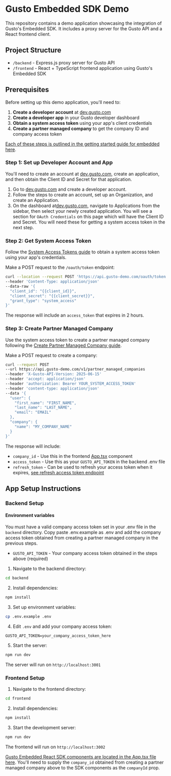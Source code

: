 # Gusto Embedded SDK Demo

This repository contains a demo application showcasing the integration of Gusto's Embedded SDK. It includes a proxy server for the Gusto API and a React frontend client.

## Project Structure

- `/backend` - Express.js proxy server for Gusto API
- `/frontend` - React + TypeScript frontend application using Gusto's Embedded SDK

## Prerequisites

Before setting up this demo application, you'll need to:

1. **Create a developer account** at [dev.gusto.com](https://dev.gusto.com)
2. **Create a developer app** in your Gusto developer dashboard
3. **Obtain a system access token** using your app's client credentials
4. **Create a partner managed company** to get the company ID and company access token

[Each of these steps is outlined in the getting started guide for embedded here](https://docs.gusto.com/embedded-payroll/docs/getting-started).

### Step 1: Set up Developer Account and App

You'll need to create an account at [dev.gusto.com](https://dev.gusto.com), create an application, and then obtain the Client ID and Secret for that application.

1. Go to [dev.gusto.com](https://dev.gusto.com/accounts/sign_up) and create a developer account.
2. Follow the steps to create an account, set up an Organization, and create an Application.
3. On the dashboard at[dev.gusto.com](https://dev.gusto.com), navigate to Applications from the sidebar, then select your newly created application. You will see a section for `OAuth Credentials` on this page which will have the Client ID and Secret. You will need these for getting a system access token in the next step.

### Step 2: Get System Access Token

Follow the [System Access Tokens guide](https://docs.gusto.com/embedded-payroll/docs/system-access-tokens) to obtain a system access token using your app's credentials.

Make a POST request to the `/oauth/token` endpoint:

```bash
curl --location --request POST 'https://api.gusto-demo.com/oauth/token'
--header 'Content-Type: application/json'
--data-raw '{
  "client_id": "{{client_id}}",
  "client_secret": "{{client_secret}}",
  "grant_type": "system_access"
}'
```

The response will include an `access_token` that expires in 2 hours.

### Step 3: Create Partner Managed Company

Use the system access token to create a partner managed company following the [Create Partner Managed Company guide](https://docs.gusto.com/embedded-payroll/reference/post-v1-partner-managed-companies).

Make a POST request to create a company:

```bash
curl --request POST
--url https://api.gusto-demo.com/v1/partner_managed_companies
--header 'X-Gusto-API-Version: 2025-06-15'
--header 'accept: application/json'
--header 'authorization: Bearer YOUR_SYSTEM_ACCESS_TOKEN'
--header 'content-type: application/json'
--data '{
  "user": {
    "first_name": "FIRST_NAME",
    "last_name": "LAST_NAME",
    "email": "EMAIL"
  },
  "company": {
    "name": "MY_COMPANY_NAME"
  }
}'
```

The response will include:

- `company_id` - Use this in the frontend [App.tsx](./frontend/src/App.tsx) component
- `access_token` - Use this as your `GUSTO_API_TOKEN` in the backend .env file
- `refresh_token` - Can be used to refresh your access token when it expires, [see refresh access token endpoint](https://docs.gusto.com/embedded-payroll/reference/refresh-access-token)

## App Setup Instructions

### Backend Setup

#### Environment variables

You must have a valid company access token set in your .env file in the `backend` directory. Copy paste .env.example as .env and add the company access token obtained from creating a partner managed company in the previous steps.

- `GUSTO_API_TOKEN` - Your company access token obtained in the steps above (required)

1. Navigate to the backend directory:

```bash
cd backend
```

2. Install dependencies:

```bash
npm install
```

3. Set up environment variables:

```bash
cp .env.example .env
```

4. Edit `.env` and add your company access token:

```
GUSTO_API_TOKEN=your_company_access_token_here
```

5. Start the server:

```bash
npm run dev
```

The server will run on `http://localhost:3001`

### Frontend Setup

1. Navigate to the frontend directory:

```bash
cd frontend
```

2. Install dependencies:

```bash
npm install
```

3. Start the development server:

```bash
npm run dev
```

The frontend will run on `http://localhost:3002`

[Gusto Embedded React SDK components are located in the App.tsx file here](./frontend/src/App.tsx). You'll need to supply the `company_id` obtained from creating a partner managed company above to the SDK components as the `companyId` prop.
